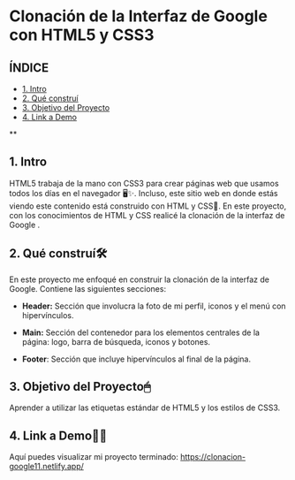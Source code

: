 # Clonación de la Interfaz de Google con HTML5 y CSS3

## **ÍNDICE**

* [1. Intro](#)
* [2. Qué construí](#)
* [3. Objetivo del Proyecto](#)
* [4. Link a Demo](#)

**

## 1. Intro

HTML5 trabaja de la mano con CSS3 para crear páginas web que usamos todos los días en el navegador 🖥✨. Incluso, este sitio web en donde estás viendo este contenido está construido con HTML y CSS🤯. En este proyecto, con los conocimientos de HTML y CSS realicé la clonación de la interfaz de Google .

## 2. Qué construí🛠

En este proyecto me enfoqué en construir la clonación de la interfaz de Google. Contiene las siguientes secciones:

* **Header:** Sección que involucra la foto de mi perfil, iconos y el menú con hipervínculos.

* **Main:** Sección del contenedor para los elementos centrales de la página: logo, barra de búsqueda, iconos y botones.

* **Footer**: Sección que incluye hipervínculos al final de la página.

## 3. Objetivo del Proyecto🖱
Aprender a utilizar las etiquetas estándar de HTML5 y los estilos de CSS3.

## 4. Link a Demo👩‍💻
Aquí puedes visualizar mi proyecto terminado: https://clonacion-google11.netlify.app/
